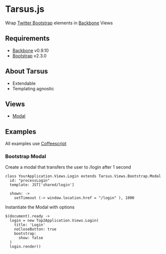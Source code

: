 # Tarsus.js

Wrap [Twitter Bootstrap](http://twitter.github.com/bootstrap) elements in
[Backbone](http://backbonejs.org) Views

## Requirements

* [Backbone](http://backbonejs.org) v0.9.10
* [Bootstrap](http://twitter.github.com/bootstrap) v2.3.0

## About Tarsus

* Extendable
* Templating agnostic

## Views

* [Modal](docs/modal.md)

## Examples

All examples use [Coffeescript](http://coffeescript.org)

### Bootstrap Modal

Create a modal that transfers the user to /login after 1 second

    class YourApplication.Views.Login extends Tarsus.Views.Bootstrap.Modal
      id: "processLogin"
      template: JST['shared/login']

      shown: ->
        setTimeout (-> window.location.href = "/login" ), 1000

Instantiate the Modal with options

    $(document).ready ->
      login = new Top2Application.Views.Login(
        title: 'Login'
        noCloseButton: true
        bootstrap:
          show: false
      )
      login.render()

